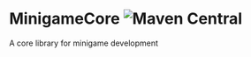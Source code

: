 # MinigameCore ![Maven Central](https://img.shields.io/maven-central/v/me.hsgamer/minigamecore)
A core library for minigame development
